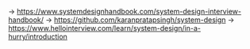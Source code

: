 -> https://www.systemdesignhandbook.com/system-design-interview-handbook/
-> https://github.com/karanpratapsingh/system-design
-> https://www.hellointerview.com/learn/system-design/in-a-hurry/introduction
